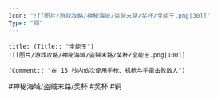 ```yaml
---
Icon: "![[图片/游戏攻略/神秘海域/盗贼末路/奖杯/全能王.png|30]]"
Type: "铜"
---
```

```ad-common-bronze-trophy
title: (Title:: "全能王")
![[图片/游戏攻略/神秘海域/盗贼末路/奖杯/全能王.png|100]]

(Comment:: "在 15 秒内依次使用手枪、机枪与手雷击败敌人")
```

#神秘海域/盗贼末路/奖杯 #奖杯 #铜
